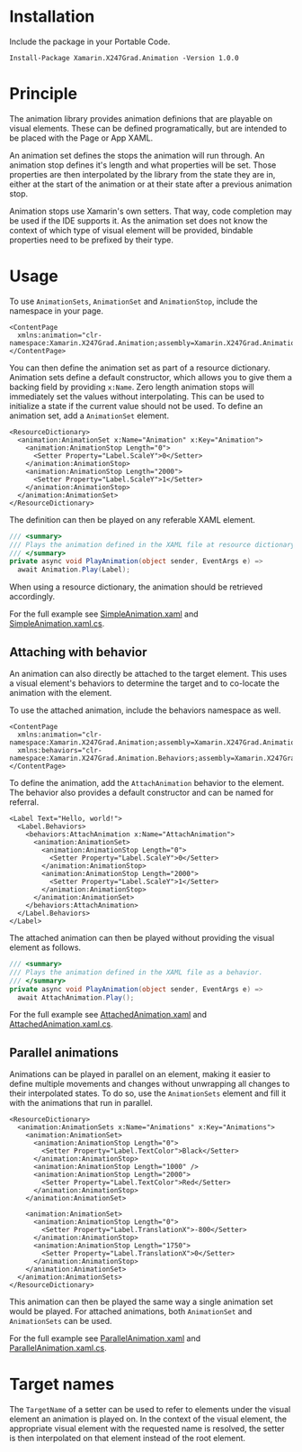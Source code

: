 # Installation

Include the package in your Portable Code.

`Install-Package Xamarin.X247Grad.Animation -Version 1.0.0`

# Principle

The animation library provides animation definions that are playable on visual elements. These can be defined
programatically, but are intended to be placed with the Page or App XAML.

An animation set defines the stops the animation will run through. An animation stop defines it's length and what
properties will be set. Those properties are then interpolated by the library from the state they are in, either
at the start of the animation or at their state after a previous animation stop.

Animation stops use Xamarin's own setters. That way, code completion may be used if the IDE supports it. As the
animation set does not know the context of which type of visual element will be provided, bindable properties need
to be prefixed by their type.

# Usage

To use `AnimationSets`, `AnimationSet` and `AnimationStop`, include the namespace in your page.

```xaml
<ContentPage
  xmlns:animation="clr-namespace:Xamarin.X247Grad.Animation;assembly=Xamarin.X247Grad.Animation">
</ContentPage>
```

You can then define the animation set as part of a resource dictionary. Animation sets define a default
constructor, which allows you to give them a backing field by providing `x:Name`. Zero length animation stops
will immediately set the values without interpolating. This can be used to initialize a state if the current value
should not be used. To define an animation set, add a `AnimationSet` element.

```xaml
<ResourceDictionary>
  <animation:AnimationSet x:Name="Animation" x:Key="Animation">
    <animation:AnimationStop Length="0">
      <Setter Property="Label.ScaleY">0</Setter>
    </animation:AnimationStop>
    <animation:AnimationStop Length="2000">
      <Setter Property="Label.ScaleY">1</Setter>
    </animation:AnimationStop>
  </animation:AnimationSet>
</ResourceDictionary>
```

The definition can then be played on any referable XAML element.

```cs
/// <summary>
/// Plays the animation defined in the XAML file at resource dictionary level.
/// </summary>
private async void PlayAnimation(object sender, EventArgs e) =>
  await Animation.Play(Label);
```

When using a resource dictionary, the animation should be retrieved accordingly.

For the full example see [SimpleAnimation.xaml](Examples/SimpleAnimation.xaml) and [
SimpleAnimation.xaml.cs](Examples/SimpleAnimation.xaml.cs).

## Attaching with behavior

An animation can also directly be attached to the target element. This uses a visual element's behaviors to
determine the target and to co-locate the animation with the element.

To use the attached animation, include the behaviors namespace as well.

```xaml
<ContentPage
  xmlns:animation="clr-namespace:Xamarin.X247Grad.Animation;assembly=Xamarin.X247Grad.Animation"
  xmlns:behaviors="clr-namespace:Xamarin.X247Grad.Animation.Behaviors;assembly=Xamarin.X247Grad.Animation">
</ContentPage>
```

To define the animation, add the `AttachAnimation` behavior to the element. The behavior also provides a default constructor
and can be named for referral.

```xaml
<Label Text="Hello, world!">
  <Label.Behaviors>
    <behaviors:AttachAnimation x:Name="AttachAnimation">
      <animation:AnimationSet>
        <animation:AnimationStop Length="0">
          <Setter Property="Label.ScaleY">0</Setter>
        </animation:AnimationStop>
        <animation:AnimationStop Length="2000">
          <Setter Property="Label.ScaleY">1</Setter>
        </animation:AnimationStop>
      </animation:AnimationSet>
    </behaviors:AttachAnimation>
  </Label.Behaviors>
</Label>
```

The attached animation can then be played without providing the visual element as follows.

```cs
/// <summary>
/// Plays the animation defined in the XAML file as a behavior.
/// </summary>
private async void PlayAnimation(object sender, EventArgs e) =>
  await AttachAnimation.Play();
```

For the full example see [AttachedAnimation.xaml](Examples/AttachedAnimation.xaml) and [
AttachedAnimation.xaml.cs](Examples/AttachedAnimation.xaml.cs).

## Parallel animations

Animations can be played in parallel on an element, making it easier to define multiple movements and changes
without unwrapping all changes to their interpolated states. To do so, use the `AnimationSets` element and fill it
with the animations that run in parallel.

```xaml
<ResourceDictionary>
  <animation:AnimationSets x:Name="Animations" x:Key="Animations">
    <animation:AnimationSet>
      <animation:AnimationStop Length="0">
        <Setter Property="Label.TextColor">Black</Setter>
      </animation:AnimationStop>
      <animation:AnimationStop Length="1000" />
      <animation:AnimationStop Length="2000">
        <Setter Property="Label.TextColor">Red</Setter>
      </animation:AnimationStop>
    </animation:AnimationSet>

    <animation:AnimationSet>
      <animation:AnimationStop Length="0">
        <Setter Property="Label.TranslationX">-800</Setter>
      </animation:AnimationStop>
      <animation:AnimationStop Length="1750">
        <Setter Property="Label.TranslationX">0</Setter>
      </animation:AnimationStop>
    </animation:AnimationSet>
  </animation:AnimationSets>
</ResourceDictionary>
```

This animation can then be played the same way a single animation set would be played. For attached animations, both 
`AnimationSet` and `AnimationSets` can be used.

For the full example see [ParallelAnimation.xaml](Examples/ParallelAnimation.xaml) and [
ParallelAnimation.xaml.cs](Examples/ParallelAnimation.xaml.cs).


# Target names

The `TargetName` of a setter can be used to refer to elements under the visual element an animation is played on. In
the context of the visual element, the appropriate visual element with the requested name is resolved, the setter is
then interpolated on that element instead of the root element.


